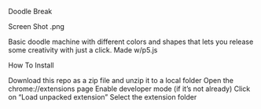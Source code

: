 Doodle Break

Screen Shot .png



Basic doodle machine with different colors and shapes that lets you release some creativity with just a click. Made w/p5.js


How To Install

Download this repo as a zip file and unzip it to a local folder
Open the chrome://extensions page
Enable developer mode (if it’s not already)
Click on “Load unpacked extension”
Select the extension folder

